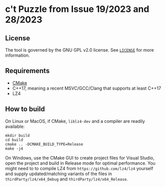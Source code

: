 # c't Puzzle from Issue 19/2023 and 28/2023

## License
The tool is governed by the GNU GPL v2.0 license. See [`LICENSE`](LICENSE) for more information.

## Requirements
 - [CMake](https://cmake.org/)
 - C++17, meaning a recent MSVC/GCC/Clang that supports at least C++17
 - LZ4
 
## How to build

On Linux or MacOS, if CMake, `liblz4-dev` and a compiler are readily available:
```
mkdir build
cd build
cmake .. -DCMAKE_BUILD_TYPE=Release
make -j4
```

On Windows, use the CMake GUI to create project files for Visual Studio, open the project and build in Release mode for optimal performance.
You might need to to compile LZ4 from `https://github.com/lz4/lz4` yourself and supply updated/matching variants of the files in `thirdParty/lz4/x64_Debug` and `thirdParty/lz4/x64_Release`.
